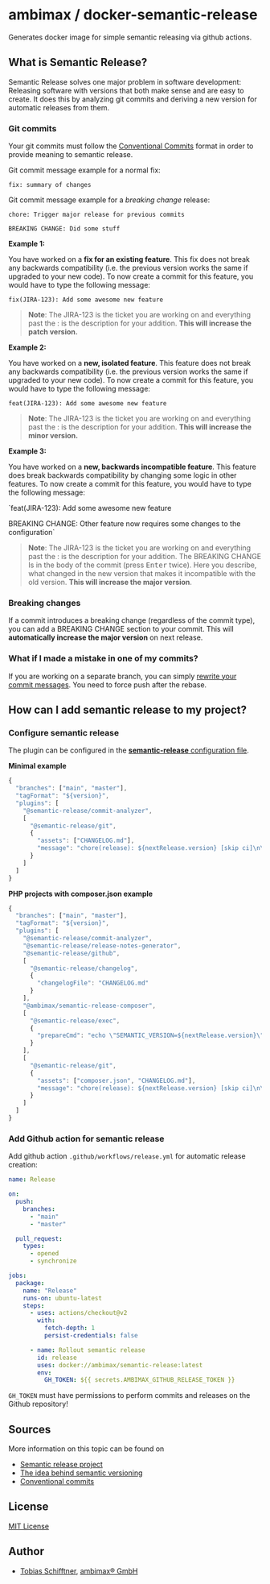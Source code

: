 # ambimax / docker-semantic-release

Generates docker image for simple semantic releasing via github actions.

## What is Semantic Release?

Semantic Release solves one major problem in software development: Releasing software with versions that both make sense and are easy to create. It does this by analyzing git commits and deriving a new version for automatic releases from them.

### Git commits

Your git commits must follow the [Conventional Commits](https://www.conventionalcommits.org/en/v1.0.0/) format in order to provide meaning to semantic release.

Git commit message example for a normal fix:

```
fix: summary of changes
```

Git commit message example for a _breaking change_ release:

```
chore: Trigger major release for previous commits

BREAKING CHANGE: Did some stuff
```

**Example 1:**

You have worked on a **fix for an existing feature**. This fix does not break any backwards compatibility (i.e. the previous version works the same if upgraded to your new code). To now create a commit for this feature, you would have to type the following message:

`fix(JIRA-123): Add some awesome new feature`

> **Note**: The JIRA-123 is the ticket you are working on and everything past the : is the description for your addition. **This will increase the patch version.**

**Example 2:**

You have worked on a **new, isolated feature**. This feature does not break any backwards compatibility (i.e. the previous version works the same if upgraded to your new code). To now create a commit for this feature, you would have to type the following message:

`feat(JIRA-123): Add some awesome new feature`

> **Note**: The JIRA-123 is the ticket you are working on and everything past the : is the description for your addition. **This will increase the minor version.**

**Example 3:**

You have worked on a **new, backwards incompatible feature**. This feature does break backwards compatibility by changing some logic in other features. To now create a commit for this feature, you would have to type the following message:

`feat(JIRA-123): Add some awesome new feature

BREAKING CHANGE: Other feature now requires some changes to the configuration`

> **Note**: The JIRA-123 is the ticket you are working on and everything past the : is the description for your addition.
> The BREAKING CHANGE Is in the body of the commit (press <kbd>Enter</kbd> twice). Here you describe, what changed in the new version that makes it incompatible with the old version. **This will increase the major version**.

### Breaking changes

If a commit introduces a breaking change (regardless of the commit type), you can add a BREAKING CHANGE section to your commit. This will **automatically increase the major version** on next release.

### What if I made a mistake in one of my commits?

If you are working on a separate branch, you can simply [rewrite your commit messages](https://linuxize.com/post/change-git-commit-message/#changing-an-older-or-multiple-commits). You need to force push after the rebase.

## How can I add semantic release to my project?

### Configure semantic release

The plugin can be configured in the [**semantic-release** configuration file](https://github.com/semantic-release/semantic-release/blob/master/docs/usage/configuration.md#configuration).

**Minimal example**

```js
{
  "branches": ["main", "master"],
  "tagFormat": "${version}",
  "plugins": [
    "@semantic-release/commit-analyzer",
    [
      "@semantic-release/git",
      {
        "assets": ["CHANGELOG.md"],
        "message": "chore(release): ${nextRelease.version} [skip ci]\n\n${nextRelease.notes}"
      }
    ]
  ]
}
```

**PHP projects with composer.json example**

```js
{
  "branches": ["main", "master"],
  "tagFormat": "${version}",
  "plugins": [
    "@semantic-release/commit-analyzer",
    "@semantic-release/release-notes-generator",
    "@semantic-release/github",
    [
      "@semantic-release/changelog",
      {
        "changelogFile": "CHANGELOG.md"
      }
    ],
    "@ambimax/semantic-release-composer",
    [
      "@semantic-release/exec",
      {
        "prepareCmd": "echo \"SEMANTIC_VERSION=${nextRelease.version}\" >> $GITHUB_ENV && echo \"GIT_VERSION=v${nextRelease.version}\" >> $GITHUB_ENV"
      }
    ],
    [
      "@semantic-release/git",
      {
        "assets": ["composer.json", "CHANGELOG.md"],
        "message": "chore(release): ${nextRelease.version} [skip ci]\n\n${nextRelease.notes}"
      }
    ]
  ]
}
```

### Add Github action for semantic release

Add github action `.github/workflows/release.yml` for automatic release creation:

```yaml
name: Release

on:
  push:
    branches:
      - "main"
      - "master"

  pull_request:
    types:
      - opened
      - synchronize

jobs:
  package:
    name: "Release"
    runs-on: ubuntu-latest
    steps:
      - uses: actions/checkout@v2
        with:
          fetch-depth: 1
          persist-credentials: false

      - name: Rollout semantic release
        id: release
        uses: docker://ambimax/semantic-release:latest
        env:
          GH_TOKEN: ${{ secrets.AMBIMAX_GITHUB_RELEASE_TOKEN }}
```

`GH_TOKEN` must have permissions to perform commits and releases on the Github repository!

## Sources

More information on this topic can be found on

- [Semantic release project](https://github.com/semantic-release/semantic-release)
- [The idea behind semantic versioning](https://semver.org/)
- [Conventional commits](https://www.conventionalcommits.org/)

## License

[MIT License](http://choosealicense.com/licenses/mit/)

## Author

- [Tobias Schifftner](https://twitter.com/tschifftner), [ambimax® GmbH](https://ambimax.de)
